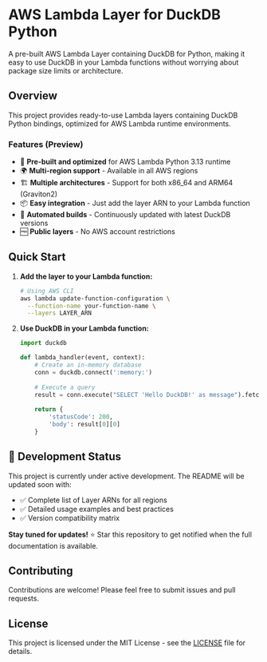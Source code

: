 # AWS Lambda Layer for DuckDB Python

A pre-built AWS Lambda Layer containing DuckDB for Python, making it easy to use DuckDB in your Lambda functions without worrying about package size limits or architecture.

## Overview

This project provides ready-to-use Lambda layers containing DuckDB Python bindings, optimized for AWS Lambda runtime environments.

### Features (Preview)

- 🚀 **Pre-built and optimized** for AWS Lambda Python 3.13 runtime
- 🌍 **Multi-region support** - Available in all AWS regions
- 🏗️ **Multiple architectures** - Support for both x86_64 and ARM64 (Graviton2)
- 📦 **Easy integration** - Just add the layer ARN to your Lambda function
- 🔄 **Automated builds** - Continuously updated with latest DuckDB versions
- 🆓 **Public layers** - No AWS account restrictions

## Quick Start

1. **Add the layer to your Lambda function:**
   ```bash
   # Using AWS CLI
   aws lambda update-function-configuration \
     --function-name your-function-name \
     --layers LAYER_ARN
   ```

2. **Use DuckDB in your Lambda function:**
   ```python
   import duckdb
   
   def lambda_handler(event, context):
       # Create an in-memory database
       conn = duckdb.connect(':memory:')
       
       # Execute a query
       result = conn.execute("SELECT 'Hello DuckDB!' as message").fetchall()
       
       return {
           'statusCode': 200,
           'body': result[0][0]
       }
   ```

## 🚧 Development Status

This project is currently under active development. The README will be updated soon with:

- ✅ Complete list of Layer ARNs for all regions
- ✅ Detailed usage examples and best practices
- ✅ Version compatibility matrix

**Stay tuned for updates!** ⭐ Star this repository to get notified when the full documentation is available.

## Contributing

Contributions are welcome! Please feel free to submit issues and pull requests.

## License

This project is licensed under the MIT License - see the [LICENSE](LICENSE) file for details.